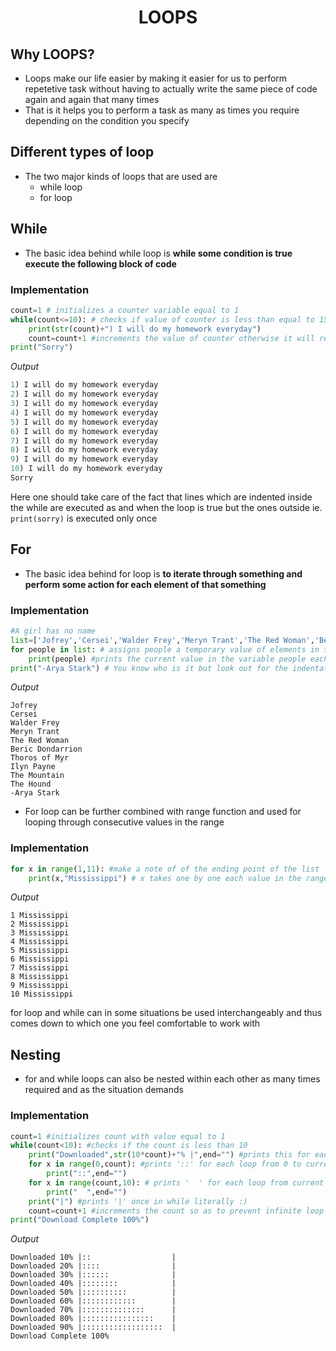 <h1 align="center"> LOOPS </h1>

## Why LOOPS?
* Loops make our life easier by making it easier for us to perform repetetive task without having to actually write the same piece of code again and again that many times
* That is it helps you to perform a task as many as times you require depending on the condition you specify
## Different types of loop
* The two major kinds of loops that are used are
	* while loop
	* for loop

## While
* The basic idea behind while loop is
	__while some condition is true execute the following block of code__

### Implementation

```python
count=1 # initializes a counter variable equal to 1
while(count<=10): # checks if value of counter is less than equal to 15 if yes then execute the below
	print(str(count)+") I will do my homework everyday")
	count=count+1 #increments the value of counter otherwise it will remain less than 10 forever and thus infinite loop
print("Sorry")
```
 _Output_

```Python
1) I will do my homework everyday
2) I will do my homework everyday
3) I will do my homework everyday
4) I will do my homework everyday
5) I will do my homework everyday
6) I will do my homework everyday
7) I will do my homework everyday
8) I will do my homework everyday
9) I will do my homework everyday
10) I will do my homework everyday
Sorry

```

Here one should take care of the fact that lines which are indented inside the while are executed as and when the loop is true but the ones outside ie. `print(sorry)` is executed only once

## For
* The basic idea behind for loop is
	__to iterate through something and perform some action for each element of that something__

### Implementation
```python
#A girl has no name
list=['Jofrey','Cersei','Walder Frey','Meryn Trant','The Red Woman','Beric Dondarrion','Thoros of Myr','Ilyn Payne','The Mountain','The Hound'] # initialize a list with some values
for people in list: # assigns people a temporary value of elements in the list one by one and executes the code till all elemets in the list are iterated
	print(people) #prints the current value in the variable people each time
print("-Arya Stark") # You know who is it but look out for the indentation
```
_Output_
```
Jofrey
Cersei
Walder Frey
Meryn Trant
The Red Woman
Beric Dondarrion
Thoros of Myr
Ilyn Payne
The Mountain
The Hound
-Arya Stark
```
* For loop can be further combined with range function and used for looping through consecutive values in the range
### Implementation
```python
for x in range(1,11): #make a note of of the ending point of the list
	print(x,"Mississippi") # x takes one by one each value in the range
```
_Output_
```
1 Mississippi
2 Mississippi
3 Mississippi
4 Mississippi
5 Mississippi
6 Mississippi
7 Mississippi
8 Mississippi
9 Mississippi
10 Mississippi

```
for loop and while can in some situations be used interchangeably and thus comes down to which one you feel comfortable to work with

## Nesting
* for and while loops can also be nested within each other as many times required and as the situation demands
### Implementation
```python
count=1 #initializes count with value equal to 1
while(count<10): #checks if the count is less than 10
	print("Downloaded",str(10*count)+"% |",end="") #prints this for each time while is true
	for x in range(0,count): #prints '::' for each loop from 0 to current value of count
		print("::",end="")
	for x in range(count,10): # prints '  ' for each loop from current value of count upto 10
		print("  ",end="")
	print("|") #prints '|' once in while literally :)
	count=count+1 #increments the count so as to prevent infinite loop
print("Download Complete 100%")

```
_Output_
```
Downloaded 10% |::                  |
Downloaded 20% |::::                |
Downloaded 30% |::::::              |
Downloaded 40% |::::::::            |
Downloaded 50% |::::::::::          |
Downloaded 60% |::::::::::::        |
Downloaded 70% |::::::::::::::      |
Downloaded 80% |::::::::::::::::    |
Downloaded 90% |::::::::::::::::::  |
Download Complete 100%
```

